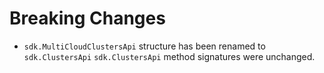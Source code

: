 # Breaking Changes

- `sdk.MultiCloudClustersApi` structure has been renamed to `sdk.ClustersApi`
  `sdk.ClustersApi` method signatures were unchanged.
